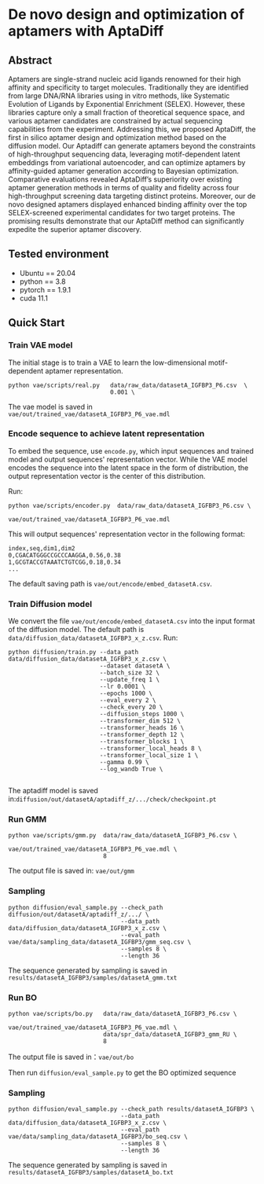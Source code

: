# De novo design and optimization of aptamers with AptaDiff


## Abstract
Aptamers are single-strand nucleic acid ligands renowned for their high affinity and specificity to target molecules. Traditionally they are identified from large DNA/RNA libraries using in vitro methods, like Systematic Evolution of Ligands by Exponential Enrichment (SELEX). However, these libraries capture only a small fraction of theoretical sequence space, and various aptamer candidates are constrained by actual sequencing capabilities from the experiment. Addressing this, we proposed AptaDiff, the first in silico aptamer design and optimization method based on the diffusion model. Our Aptadiff can generate aptamers beyond the constraints of high-throughput sequencing data, leveraging motif-dependent latent embeddings from variational autoencoder, and can optimize aptamers by affinity-guided aptamer generation according to Bayesian optimization. Comparative evaluations revealed AptaDiff’s superiority over existing aptamer generation methods in terms of quality and fidelity across four high-throughput screening data targeting distinct proteins. Moreover, our de novo designed aptamers displayed enhanced binding affinity over the top SELEX-screened experimental candidates for two target proteins. The promising results demonstrate that our AptaDiff method can significantly expedite the superior aptamer discovery.


## Tested environment

* Ubuntu == 20.04
* python == 3.8
* pytorch == 1.9.1
* cuda 11.1

## Quick Start


### Train VAE model
The initial stage is to train a VAE to learn the low-dimensional motif-dependent aptamer representation.

```
python vae/scripts/real.py   data/raw_data/datasetA_IGFBP3_P6.csv  \
                             0.001 \
```
The vae model is saved in `vae/out/trained_vae/datasetA_IGFBP3_P6_vae.mdl`

### Encode sequence to achieve latent representation
To embed the sequence, use `encode.py`, which input sequences and trained model and output sequences' representation vector. While the VAE model encodes the sequence into the latent space in the form of distribution, the output representation vector is the center of this distribution. 

Run:

```
python vae/scripts/encoder.py  data/raw_data/datasetA_IGFBP3_P6.csv \
                               vae/out/trained_vae/datasetA_IGFBP3_P6_vae.mdl                 
```

This will output sequences' representation vector in the following format:

```csv
index,seq,dim1,dim2
0,CGACATGGGCCGCCCAAGGA,0.56,0.38
1,GCGTACCGTAAATCTGTCGG,0.18,0.34
...
```
The default saving path is `vae/out/encode/embed_datasetA.csv`.

### Train Diffusion model
We convert the file `vae/out/encode/embed_datasetA.csv` into the input format of the diffusion model. The default path is `data/diffusion_data/datasetA_IGFBP3_x_z.csv`.
Run:
```
python diffusion/train.py --data_path data/diffusion_data/datasetA_IGFBP3_x_z.csv \
                          --dataset datasetA \
                          --batch_size 32 \
                          --update_freq 1 \
                          --lr 0.0001 \
                          --epochs 1000 \
                          --eval_every 2 \
                          --check_every 20 \ 
                          --diffusion_steps 1000 \ 
                          --transformer_dim 512 \
                          --transformer_heads 16 \
                          --transformer_depth 12 \
                          --transformer_blocks 1 \
                          --transformer_local_heads 8 \ 
                          --transformer_local_size 1 \
                          --gamma 0.99 \
                          --log_wandb True \
                   
```
The  aptadiff model is saved in:`diffusion/out/datasetA/aptadiff_z/.../check/checkpoint.pt`

### Run GMM
```
python vae/scripts/gmm.py  data/raw_data/datasetA_IGFBP3_P6.csv \
                           vae/out/trained_vae/datasetA_IGFBP3_P6_vae.mdl \
                           8
```
The output file is saved in: `vae/out/gmm`

### Sampling
```
python diffusion/eval_sample.py --check_path diffusion/out/datasetA/aptadiff_z/.../ \
                                --data_path data/diffusion_data/datasetA_IGFBP3_x_z.csv \
                                --eval_path vae/data/sampling_data/datasetA_IGFBP3/gmm_seq.csv \
                                --samples 8 \
                                --length 36

```
The sequence generated by sampling is saved in `results/datasetA_IGFBP3/samples/datasetA_gmm.txt`

### Run BO
```
python vae/scripts/bo.py   data/raw_data/datasetA_IGFBP3_P6.csv \
                           vae/out/trained_vae/datasetA_IGFBP3_P6_vae.mdl \
                           data/spr_data/datasetA_IGFBP3_gmm_RU \ 
                           8
```
The output file is saved in：`vae/out/bo`

Then run `diffusion/eval_sample.py` to get the BO optimized sequence
### Sampling
```
python diffusion/eval_sample.py --check_path results/datasetA_IGFBP3 \
                                --data_path data/diffusion_data/datasetA_IGFBP3_x_z.csv \
                                --eval_path vae/data/sampling_data/datasetA_IGFBP3/bo_seq.csv \
                                --samples 8 \
                                --length 36
```
The sequence generated by sampling is saved in `results/datasetA_IGFBP3/samples/datasetA_bo.txt`







